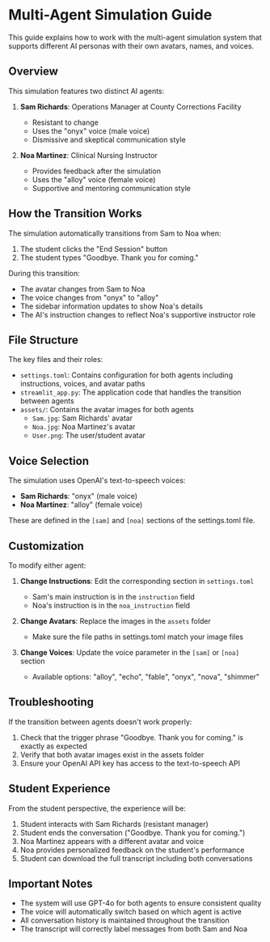 # Multi-Agent Simulation Guide

This guide explains how to work with the multi-agent simulation system that supports different AI personas with their own avatars, names, and voices.

## Overview

This simulation features two distinct AI agents:

1. **Sam Richards**: Operations Manager at County Corrections Facility
   - Resistant to change
   - Uses the "onyx" voice (male voice)
   - Dismissive and skeptical communication style

2. **Noa Martinez**: Clinical Nursing Instructor
   - Provides feedback after the simulation
   - Uses the "alloy" voice (female voice)
   - Supportive and mentoring communication style

## How the Transition Works

The simulation automatically transitions from Sam to Noa when:

1. The student clicks the "End Session" button
2. The student types "Goodbye. Thank you for coming."

During this transition:
- The avatar changes from Sam to Noa
- The voice changes from "onyx" to "alloy"
- The sidebar information updates to show Noa's details
- The AI's instruction changes to reflect Noa's supportive instructor role

## File Structure

The key files and their roles:

- `settings.toml`: Contains configuration for both agents including instructions, voices, and avatar paths
- `streamlit_app.py`: The application code that handles the transition between agents
- `assets/`: Contains the avatar images for both agents
  - `Sam.jpg`: Sam Richards' avatar
  - `Noa.jpg`: Noa Martinez's avatar
  - `User.png`: The user/student avatar

## Voice Selection

The simulation uses OpenAI's text-to-speech voices:
- **Sam Richards**: "onyx" (male voice)
- **Noa Martinez**: "alloy" (female voice)

These are defined in the `[sam]` and `[noa]` sections of the settings.toml file.

## Customization

To modify either agent:

1. **Change Instructions**: Edit the corresponding section in `settings.toml`
   - Sam's main instruction is in the `instruction` field
   - Noa's instruction is in the `noa_instruction` field

2. **Change Avatars**: Replace the images in the `assets` folder
   - Make sure the file paths in settings.toml match your image files

3. **Change Voices**: Update the voice parameter in the `[sam]` or `[noa]` section
   - Available options: "alloy", "echo", "fable", "onyx", "nova", "shimmer"

## Troubleshooting

If the transition between agents doesn't work properly:

1. Check that the trigger phrase "Goodbye. Thank you for coming." is exactly as expected
2. Verify that both avatar images exist in the assets folder
3. Ensure your OpenAI API key has access to the text-to-speech API

## Student Experience

From the student perspective, the experience will be:

1. Student interacts with Sam Richards (resistant manager)
2. Student ends the conversation ("Goodbye. Thank you for coming.")
3. Noa Martinez appears with a different avatar and voice
4. Noa provides personalized feedback on the student's performance
5. Student can download the full transcript including both conversations

## Important Notes

- The system will use GPT-4o for both agents to ensure consistent quality
- The voice will automatically switch based on which agent is active
- All conversation history is maintained throughout the transition
- The transcript will correctly label messages from both Sam and Noa